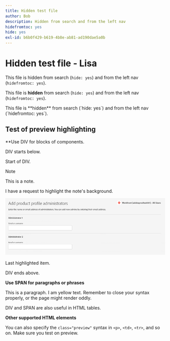```yaml
---
title: Hidden test file
author: Bob
description: Hidden from search and from the left nav
hidefromtoc: yes
hide: yes
exl-id: b6b0f429-b619-4b8e-ab81-ad190dae5a0b
---
```


# Hidden test file - Lisa

This file is hidden from search (`hide: yes`) and from the left nav (`hidefromtoc: yes`).

<span class="preview">This file is **hidden** from search (`hide: yes`) and from the left nav (`hidefromtoc: yes`).</span>

<p class="preview">This file is **hidden** from search (`hide: yes`) and from the left nav (`hidefromtoc: yes`).</p>

## Test of preview highlighting

**Use DIV for blocks of components.

DIV starts below.

<div class="preview">

Start of DIV.

>[!NOTE]
>
>This is a note.
>
>I have a request to highlight the note's background.

![image](/help/quicksilver/administration-and-setup/add-users/create-and-manage-users/assets/add-admin-1.png)

Last highlighted item.

</div>

DIV ends above.

**Use SPAN for paragraphs or phrases**

This is a paragraph. <span class="preview">I am yellow text.</span> Remember to close your syntax properly, or the page might render oddly.

DIV and SPAN are also useful in HTML tables.

**Other supported HTML elements**

You can also specify the `class="preview"` syntax in `<p>`, `<td>`, `<tr>`, and so on. Make sure you test on preview.
